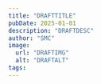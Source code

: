 ```yaml
---
title: "DRAFTTITLE"
pubDate: 2025-01-01
description: "DRAFTDESC"
author: "SMC"
image:
  url: "DRAFTIMG"
  alt: "DRAFTALT"
tags:
---
```

